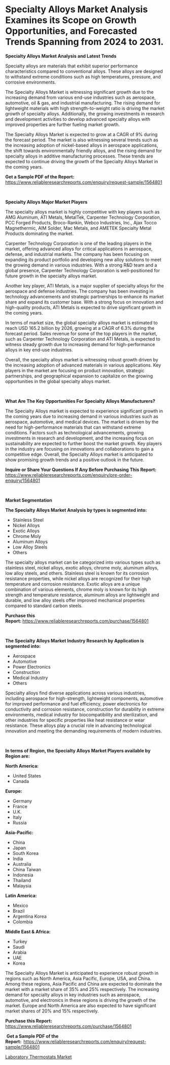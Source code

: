 <p><h1>Specialty Alloys Market Analysis Examines its Scope on Growth Opportunities, and Forecasted Trends Spanning from 2024 to 2031.</h1></p><p><strong>Specialty Alloys Market Analysis and Latest Trends</strong></p>
<p><p>Specialty alloys are materials that exhibit superior performance characteristics compared to conventional alloys. These alloys are designed to withstand extreme conditions such as high temperatures, pressure, and corrosive environments. </p><p>The Specialty Alloys Market is witnessing significant growth due to the increasing demand from various end-use industries such as aerospace, automotive, oil & gas, and industrial manufacturing. The rising demand for lightweight materials with high strength-to-weight ratio is driving the market growth of specialty alloys. Additionally, the growing investments in research and development activities to develop advanced specialty alloys with improved properties are further fueling market growth.</p><p>The Specialty Alloys Market is expected to grow at a CAGR of 9% during the forecast period. The market is also witnessing several trends such as the increasing adoption of nickel-based alloys in aerospace applications, the shift towards environmentally friendly alloys, and the rising demand for specialty alloys in additive manufacturing processes. These trends are expected to continue driving the growth of the Specialty Alloys Market in the coming years.</p></p>
<p><strong>Get a Sample PDF of the Report:&nbsp;</strong> <a href="https://www.reliableresearchreports.com/enquiry/request-sample/1564801">https://www.reliableresearchreports.com/enquiry/request-sample/1564801</a></p>
<p>&nbsp;</p>
<p><strong>Specialty Alloys Major Market Players</strong></p>
<p><p>The specialty alloys market is highly competitive with key players such as AMG Aluminum, ATI Metals, MetalTek, Carpenter Technology Corporation, PCC Forged Products, Broco-Rankin, Webco Industries, Inc., Ajax Tocco Magnethermic, AIM Solder, Mac Metals, and AMETEK Specialty Metal Products dominating the market.</p><p>Carpenter Technology Corporation is one of the leading players in the market, offering advanced alloys for critical applications in aerospace, defense, and industrial markets. The company has been focusing on expanding its product portfolio and developing new alloy solutions to meet the growing demand in various industries. With a strong R&D team and a global presence, Carpenter Technology Corporation is well-positioned for future growth in the specialty alloys market.</p><p>Another key player, ATI Metals, is a major supplier of specialty alloys for the aerospace and defense industries. The company has been investing in technology advancements and strategic partnerships to enhance its market share and expand its customer base. With a strong focus on innovation and high-quality products, ATI Metals is expected to drive significant growth in the coming years.</p><p>In terms of market size, the global specialty alloys market is estimated to reach USD 165.2 billion by 2026, growing at a CAGR of 6.3% during the forecast period. Sales revenue for some of the top players in the market, such as Carpenter Technology Corporation and ATI Metals, is expected to witness steady growth due to increasing demand for high-performance alloys in key end-use industries.</p><p>Overall, the specialty alloys market is witnessing robust growth driven by the increasing adoption of advanced materials in various applications. Key players in the market are focusing on product innovation, strategic partnerships, and geographical expansion to capitalize on the growing opportunities in the global specialty alloys market.</p></p>
<p>&nbsp;</p>
<p><strong>What Are The Key Opportunities For Specialty Alloys Manufacturers?</strong></p>
<p><p>The Specialty Alloys market is expected to experience significant growth in the coming years due to increasing demand in various industries such as aerospace, automotive, and medical devices. The market is driven by the need for high-performance materials that can withstand extreme conditions. Factors such as technological advancements, growing investments in research and development, and the increasing focus on sustainability are expected to further boost the market growth. Key players in the industry are focusing on innovations and collaborations to gain a competitive edge. Overall, the Specialty Alloys market is anticipated to show promising growth trends and a positive outlook in the future.</p></p>
<p><strong>Inquire or Share Your Questions If Any Before Purchasing This Report:</strong> <a href="https://www.reliableresearchreports.com/enquiry/pre-order-enquiry/1564801">https://www.reliableresearchreports.com/enquiry/pre-order-enquiry/1564801</a></p>
<p>&nbsp;</p>
<p><strong>Market Segmentation</strong></p>
<p><strong>The Specialty Alloys Market Analysis by types is segmented into:</strong></p>
<p><ul><li>Stainless Steel</li><li>Nickel Alloys</li><li>Exotic Alloys</li><li>Chrome Moly</li><li>Aluminum Alloys</li><li>Low Alloy Steels</li><li>Others</li></ul></p>
<p><p>The specialty alloys market can be categorized into various types such as stainless steel, nickel alloys, exotic alloys, chrome moly, aluminum alloys, low alloy steels, and others. Stainless steel is known for its corrosion resistance properties, while nickel alloys are recognized for their high temperature and corrosion resistance. Exotic alloys are a unique combination of various elements, chrome moly is known for its high strength and temperature resistance, aluminum alloys are lightweight and durable, and low alloy steels offer improved mechanical properties compared to standard carbon steels.</p></p>
<p><strong>Purchase this Report:&nbsp;</strong><a href="https://www.reliableresearchreports.com/purchase/1564801">https://www.reliableresearchreports.com/purchase/1564801</a></p>
<p>&nbsp;</p>
<p><strong>The Specialty Alloys Market Industry Research by Application is segmented into:</strong></p>
<p><ul><li>Aerospace</li><li>Automotive</li><li>Power Electronics</li><li>Construction</li><li>Medical Industry</li><li>Others</li></ul></p>
<p><p>Specialty alloys find diverse applications across various industries, including aerospace for high-strength, lightweight components, automotive for improved performance and fuel efficiency, power electronics for conductivity and corrosion resistance, construction for durability in extreme environments, medical industry for biocompatibility and sterilization, and other industries for specific properties like heat resistance or wear resistance. These alloys play a crucial role in advancing technological innovation and meeting the demanding requirements of modern industries.</p></p>
<p>&nbsp;</p>
<p><strong>In terms of Region, the Specialty Alloys Market Players available by Region are:</strong></p>
<p>
    <p> <strong> North America: </strong>
        <ul>
            <li>United States</li>
            <li>Canada</li>
        </ul>
        </p> 
    <p> <strong> Europe: </strong>
        <ul>
            <li>Germany</li>
            <li>France</li>
            <li>U.K.</li>
            <li>Italy</li>
            <li>Russia</li>
        </ul>
        </p> 
    <p> <strong> Asia-Pacific: </strong>
        <ul>
            <li>China</li>
            <li>Japan</li>
            <li>South Korea</li>
            <li>India</li>
            <li>Australia</li>
            <li>China Taiwan</li>
            <li>Indonesia</li>
            <li>Thailand</li>
            <li>Malaysia</li>
        </ul>
        </p> 
    <p> <strong> Latin America: </strong>
        <ul>
            <li>Mexico</li>
            <li>Brazil</li>
            <li>Argentina Korea</li>
            <li>Colombia</li>
        </ul>
        </p> 
    <p> <strong> Middle East & Africa: </strong>
        <ul>
            <li>Turkey</li>
            <li>Saudi</li>
            <li>Arabia</li>
            <li>UAE</li>
            <li>Korea</li>
        </ul>
    </p>
    </p>
<p><p>The Specialty Alloys Market is anticipated to experience robust growth in regions such as North America, Asia Pacific, Europe, USA, and China. Among these regions, Asia Pacific and China are expected to dominate the market with a market share of 35% and 25% respectively. The increasing demand for specialty alloys in key industries such as aerospace, automotive, and electronics in these regions is driving the growth of the market. Europe and North America are also expected to have significant market shares of 20% and 15% respectively.</p></p>
<p><strong>Purchase this Report: </strong><a href="https://www.reliableresearchreports.com/purchase/1564801">https://www.reliableresearchreports.com/purchase/1564801</a></p>
<p>&nbsp;<strong>Get a Sample PDF of the Report:&nbsp;&nbsp;</strong><a href="https://www.reliableresearchreports.com/enquiry/request-sample/1564801">https://www.reliableresearchreports.com/enquiry/request-sample/1564801</a></p>
<p><strong></strong></p>
<p><p><a href="https://carnation-joke-41f.notion.site/Insights-into-Laboratory-Thermostats-Market-Size-Analysing-Market-Share-Trends-and-Growth-from-20-726dfb3e32424b509fc807ff72b17a99">Laboratory Thermostats Market</a></p></p>